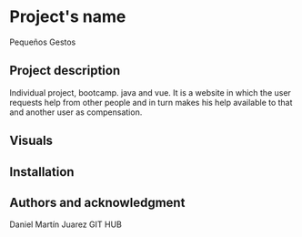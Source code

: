 # Project's name
Pequeños Gestos 
## Project description
Individual project, bootcamp. java and vue. It is a website in which the user requests help from other people and in turn makes his help available to that and another user as compensation.
## Visuals
## Installation
## Authors and acknowledgment
Daniel Martín Juarez 
GIT HUB 
